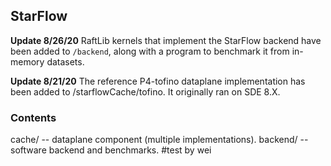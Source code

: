 ## StarFlow

**Update 8/26/20** RaftLib kernels that implement the StarFlow backend have been added to `/backend`, along with a program to benchmark it from in-memory datasets. 

**Update 8/21/20** The reference P4-tofino dataplane implementation has been added to /starflowCache/tofino. It originally ran on SDE 8.X.



### Contents
cache/ -- dataplane component (multiple implementations). 
backend/ -- software backend and benchmarks.
#test by wei
